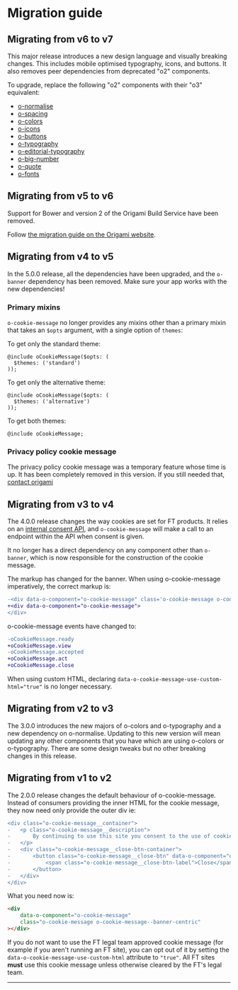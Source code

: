 # Migration guide

## Migrating from v6 to v7

This major release introduces a new design language and visually breaking changes. This includes mobile optimised typography, icons, and buttons. It also removes peer dependencies from deprecated "o2" components.

To upgrade, replace the following "o2" components with their "o3" equivalent:

- [o-normalise](../o-normalise/MIGRATION.md)
- [o-spacing](../o-spacing/MIGRATION.md)
- [o-colors](../o-colors/MIGRATION.md)
- [o-icons](../o-icons/MIGRATION.md)
- [o-buttons](../o-buttons/MIGRATION.md)
- [o-typography](../o-typography/MIGRATION.md)
- [o-editorial-typography](../o-editorial-typography/MIGRATION.md)
- [o-big-number](../o-big-number/MIGRATION.md)
- [o-quote](../o-quote/MIGRATION.md)
- [o-fonts](../o-fonts/MIGRATION.md)

## Migrating from v5 to v6

Support for Bower and version 2 of the Origami Build Service have been removed.

Follow [the migration guide on the Origami website](https://origami.ft.com/documentation/tutorials/bower-to-npm/).

## Migrating from v4 to v5

In the 5.0.0 release, all the dependencies have been upgraded, and the `o-banner` dependency has been removed. Make sure your app works with the new
dependencies!

### Primary mixins

`o-cookie-message` no longer provides any mixins other than a primary mixin that takes an `$opts` argument, with a single option of `themes`:

To get only the standard theme:

```
@include oCookieMessage($opts: (
  $themes: ('standard')
));
```

To get only the alternative theme:

```
@include oCookieMessage($opts: (
  $themes: ('alternative')
));
```

To get both themes:

```
@include oCookieMessage;
```

### Privacy policy cookie message

The privacy policy cookie message was a temporary feature whose time is up. It
has been completely removed in this version. If you still needed that, [contact origami](mailto:origami.support@ft.com)

## Migrating from v3 to v4

The 4.0.0 release changes the way cookies are set for FT products. It relies on an [internal consent API](https://github.com/Financial-Times/next-consent-proxy/), and `o-cookie-message` will make a call to an endpoint within the API when consent is given.

It no longer has a direct dependency on any component other than `o-banner`, which is now responsible for the construction of the cookie message.

The markup has changed for the banner. When using o-cookie-message imperatively, the correct markup is:

```diff
-<div data-o-component="o-cookie-message" class='o-cookie-message o-cookie-message--banner-centric'>
+<div data-o-component="o-cookie-message">
</div>
```

o-cookie-message events have changed to:

```diff
-oCookieMessage.ready
+oCookieMessage.view
-oCookieMessage.accepted
+oCookieMessage.act
+oCookieMessage.close
```

When using custom HTML, declaring `data-o-cookie-message-use-custom-html="true"` is no longer necessary.

## Migrating from v2 to v3

The 3.0.0 introduces the new majors of o-colors and o-typography and a new dependency on o-normalise. Updating to this new version will mean updating any other components that you have which are using o-colors or o-typography.
There are some design tweaks but no other breaking changes in this release.

## Migrating from v1 to v2

The 2.0.0 release changes the default behaviour of o-cookie-message. Instead of consumers providing the inner HTML for the cookie message, they now need only provide the outer div ie:

```diff
<div class="o-cookie-message__container">
-	<p class="o-cookie-message__description">
-		By continuing to use this site you consent to the use of cookies on your device as described in our <a href="https://help.ft.com/tools-services/how-the-ft-manages-cookies-on-its-websites/">cookie policy</a> unless you have disabled them. You can change your <a href="https://help.ft.com/help/legal-privacy/cookies/how-to-mange-cookies/">cookie settings</a> at any time but parts of our site will not function correctly without them.
-	</p>
-	<div class="o-cookie-message__close-btn-container">
-		<button class="o-cookie-message__close-btn" data-o-component="o-cookie-message-close">
-			<span class="o-cookie-message__close-btn-label">Close</span>
-		</button>
-	</div>
</div>
```

What you need now is:

```html
<div
	data-o-component="o-cookie-message"
	class="o-cookie-message o-cookie-message--banner-centric"
></div>
```

If you do not want to use the FT legal team approved cookie message (for example if you aren't running an FT site), you can opt out of it by setting the `data-o-cookie-message-use-custom-html` attribute to `"true"`. All FT sites **must** use this cookie message unless otherwise cleared by the FT's legal team.

---
